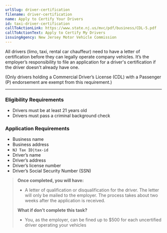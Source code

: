 ```yaml
---
urlSlug: driver-certification
filename: driver-certification
name: Apply to Certify Your Drivers
id: taxi-driver-certification
callToActionLink: https://www.state.nj.us/mvc/pdf/business/CDL-5.pdf
callToActionText: Apply to Certify My Drivers
issuingAgency: New Jersey Motor Vehicle Commission
---
```

All drivers (limo, taxi, rental car chauffeur) need to have a letter of certification before they can legally operate company vehicles. It’s the employer’s responsibility to file an application for a driver's certification if the driver doesn't already have one.

(Only drivers holding a Commercial Driver’s License (CDL) with a Passenger (P) endorsement are exempt from this requirement.)

- - -

### Eligibility Requirements

* Drivers must be at least 21 years old
* Drivers must pass a criminal background check

### Application Requirements

* Business name
* Business address
*  `NJ Tax ID|tax-id` 
* Driver’s name
* Driver’s address
* Driver’s license number
* Driver’s Social Security Number (SSN)

> **Once completed, you will have:**
>
> * A letter of qualification or disqualification for the driver. The letter will only be mailed to the employer. The process takes about two weeks after the application is received.
>
> **What if don’t complete this task?**
>
> * You, as the employer, can be fined up to $500 for each uncertified driver operating your vehicles